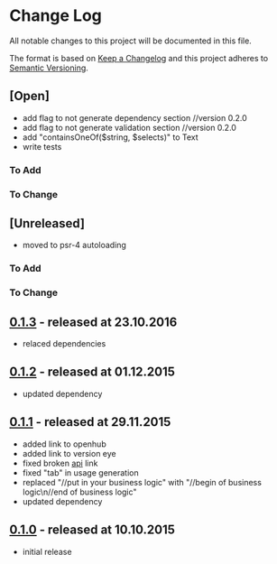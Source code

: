 # Change Log

All notable changes to this project will be documented in this file.

The format is based on [Keep a Changelog](http://keepachangelog.com/)
and this project adheres to [Semantic Versioning](http://semver.org/).

## [Open]

* add flag to not generate dependency section   //version 0.2.0
* add flag to not generate validation section   //version 0.2.0
* add "containsOneOf($string, $selects)" to Text
* write tests

### To Add

### To Change

## [Unreleased]

* moved to psr-4 autoloading

### To Add

### To Change

## [0.1.3](https://github.com/bazzline/php_component_cli_environment/tree/0.1.3) - released at 23.10.2016

* relaced dependencies

## [0.1.2](https://github.com/bazzline/php_component_cli_environment/tree/0.1.2) - released at 01.12.2015

* updated dependency

## [0.1.1](https://github.com/bazzline/php_component_cli_environment/tree/0.1.1) - released at 29.11.2015

* added link to openhub
* added link to version eye
* fixed broken [api](#api) link
* fixed "tab" in usage generation
* replaced "//put in your business logic" with "//begin of business logic\n//end of business logic"
* updated dependency

## [0.1.0](https://github.com/bazzline/php_component_cli_environment/tree/0.1.0) - released at 10.10.2015

* initial release
